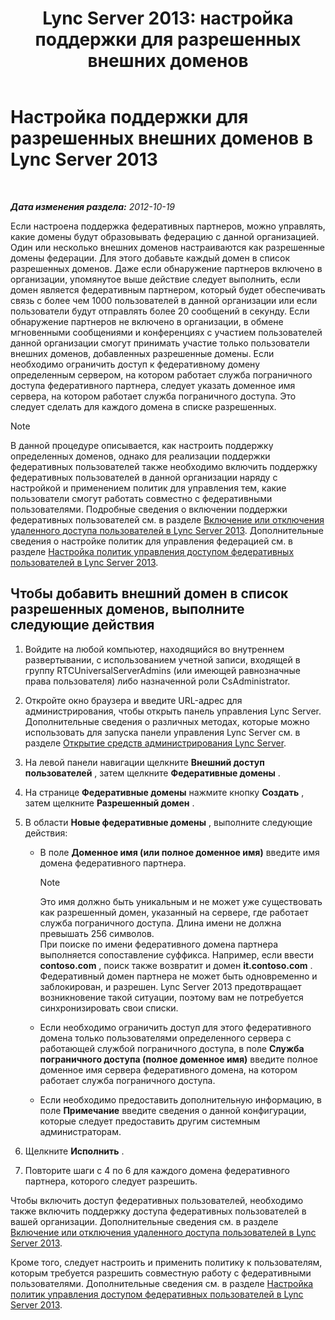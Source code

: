﻿---
title: 'Lync Server 2013: настройка поддержки для разрешенных внешних доменов'
TOCTitle: Настройка поддержки для разрешенных внешних доменов
ms:assetid: 3ee6e175-986d-4c33-b03a-b9f93083dca6
ms:mtpsurl: https://technet.microsoft.com/ru-ru/library/Gg425908(v=OCS.15)
ms:contentKeyID: 49309535
ms.date: 05/19/2016
mtps_version: v=OCS.15
ms.translationtype: HT
---

# Настройка поддержки для разрешенных внешних доменов в Lync Server 2013

 

_**Дата изменения раздела:** 2012-10-19_

Если настроена поддержка федеративных партнеров, можно управлять, какие домены будут образовывать федерацию с данной организацией. Один или несколько внешних доменов настраиваются как разрешенные домены федерации. Для этого добавьте каждый домен в список разрешенных доменов. Даже если обнаружение партнеров включено в организации, упомянутое выше действие следует выполнить, если домен является федеративным партнером, который будет обеспечивать связь с более чем 1000 пользователей в данной организации или если пользователи будут отправлять более 20 сообщений в секунду. Если обнаружение партнеров не включено в организации, в обмене мгновенными сообщениями и конференциях с участием пользователей данной организации смогут принимать участие только пользователи внешних доменов, добавленных разрешенные домены. Если необходимо ограничить доступ к федеративному домену определенным сервером, на котором работает служба пограничного доступа федеративного партнера, следует указать доменное имя сервера, на котором работает служба пограничного доступа. Это следует сделать для каждого домена в списке разрешенных.

> [!note]  
> В данной процедуре описывается, как настроить поддержку определенных доменов, однако для реализации поддержки федеративных пользователей также необходимо включить поддержку федеративных пользователей в данной организации наряду с настройкой и применением политик для управления тем, какие пользователи смогут работать совместно с федеративными пользователями. Подробные сведения о включении поддержки федеративных пользователей см. в разделе <a href="lync-server-2013-enable-or-disable-remote-user-access.md">Включение или отключения удаленного доступа пользователей в Lync Server 2013</a>. Дополнительные сведения о настройке политик для управления федерацией см. в разделе <a href="lync-server-2013-configure-policies-to-control-federated-user-access.md">Настройка политик управления доступом федеративных пользователей в Lync Server 2013</a>.

## Чтобы добавить внешний домен в список разрешенных доменов, выполните следующие действия

1.  Войдите на любой компьютер, находящийся во внутреннем развертывании, с использованием учетной записи, входящей в группу RTCUniversalServerAdmins (или имеющей равнозначные права пользователя) либо назначенной роли CsAdministrator.

2.  Откройте окно браузера и введите URL-адрес для администрирования, чтобы открыть панель управления Lync Server. Дополнительные сведения о различных методах, которые можно использовать для запуска панели управления Lync Server см. в разделе [Открытие средств администрирования Lync Server](lync-server-2013-open-lync-server-administrative-tools.md).

3.  На левой панели навигации щелкните **Внешний доступ пользователей** , затем щелкните **Федеративные домены** .

4.  На странице **Федеративные домены** нажмите кнопку **Создать** , затем щелкните **Разрешенный домен** .

5.  В области **Новые федеративные домены** , выполните следующие действия:
    
      - В поле **Доменное имя (или полное доменное имя)** введите имя домена федеративного партнера.
        
        > [!note]  
        > Это имя должно быть уникальным и не может уже существовать как разрешенный домен, указанный на сервере, где работает служба пограничного доступа. Длина имени не должна превышать 256 символов.<br />        При поиске по имени федеративного домена партнера выполняется сопоставление суффикса. Например, если ввести <strong>contoso.com</strong> , поиск также возвратит и домен <strong>it.contoso.com</strong> .<br />        Федеративный домен партнера не может быть одновременно и заблокирован, и разрешен. Lync Server 2013 предотвращает возникновение такой ситуации, поэтому вам не потребуется синхронизировать свои списки.    
      - Если необходимо ограничить доступ для этого федеративного домена только пользователями определенного сервера с работающей службой пограничного доступа, в поле **Служба пограничного доступа (полное доменное имя)** введите полное доменное имя сервера федеративного домена, на котором работает служба пограничного доступа.
    
      - Если необходимо предоставить дополнительную информацию, в поле **Примечание** введите сведения о данной конфигурации, которые следует предоставить другим системным администраторам.

6.  Щелкните **Исполнить** .

7.  Повторите шаги с 4 по 6 для каждого домена федеративного партнера, которого следует разрешить.

Чтобы включить доступ федеративных пользователей, необходимо также включить поддержку доступа федеративных пользователей в вашей организации. Дополнительные сведения см. в разделе [Включение или отключения удаленного доступа пользователей в Lync Server 2013](lync-server-2013-enable-or-disable-remote-user-access.md).

Кроме того, следует настроить и применить политику к пользователям, которым требуется разрешить совместную работу с федеративными пользователями. Дополнительные сведения см. в разделе [Настройка политик управления доступом федеративных пользователей в Lync Server 2013](lync-server-2013-configure-policies-to-control-federated-user-access.md).


